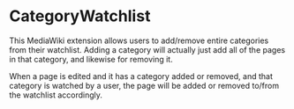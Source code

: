 # CategoryWatchlist
This MediaWiki extension allows users to add/remove entire categories from their watchlist. Adding a category will actually just add all of the pages in that category, and likewise for removing it.

When a page is edited and it has a category added or removed, and that category is watched by a user, the page will be added or removed to/from the watchlist accordingly.